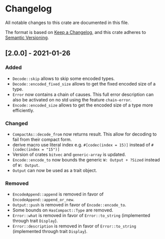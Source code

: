 # Changelog
All notable changes to this crate are documented in this file.

The format is based on [Keep a Changelog](https://keepachangelog.com/en/1.0.0/),
and this crate adheres to [Semantic Versioning](https://semver.org/spec/v2.0.0.html).

## [2.0.0] - 2021-01-26

### Added
- `Decode::skip` allows to skip some encoded types.
- `Decode::encoded_fixed_size` allows to get the fixed encoded size of a type.
- `Error` now contains a chain of causes. This full error description can also be activated on
  no std using the feature `chain-error`.
- `Encode::encoded_size` allows to get the encoded size of a type more efficiently.

### Changed
- `CompactAs::decode_from` now returns result. This allow for decoding to fail from their compact
  form.
- derive macro use literal index e.g. `#[codec(index = 15)]` instead of `#[codec(index = "15")]`
- Version of crates `bitvec` and `generic-array` is updated.
- `Encode::encode_to` now bounds the generic `W: Output + ?Sized` instead of `W: Output`.
- `Output` can now be used as a trait object.

### Removed
- `EncodeAppend::append` is removed in favor of `EncodeAppend::append_or_new`.
- `Output::push` is removed in favor of `Encode::encode_to`.
- Some bounds on `HasCompact::Type` are removed.
- `Error::what` is removed in favor of `Error::to_string` (implemented through trait `Display`).
- `Error::description` is removed in favor of `Error::to_string` (implemented through trait `Display`).
